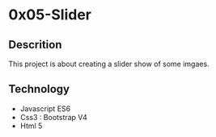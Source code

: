 # 0x05-Slider

## Descrition 

This project is about creating a slider show of some imgaes.

## Technology

* Javascript ES6
* Css3 : Bootstrap  V4
* Html 5